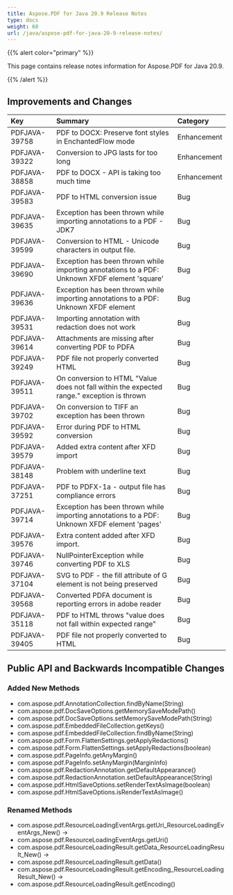 ```yaml
---
title: Aspose.PDF for Java 20.9 Release Notes
type: docs
weight: 60
url: /java/aspose-pdf-for-java-20-9-release-notes/
---
```


{{% alert color="primary" %}}

This page contains release notes information for Aspose.PDF for Java 20.9.

{{% /alert %}}
## **Improvements and Changes**

|**Key**|**Summary**|**Category**|
| :- | :- | :- |
|PDFJAVA-39758 |PDF to DOCX: Preserve font styles in EnchantedFlow mode|Enhancement|
|PDFJAVA-39322|Conversion to JPG lasts for too long|Enhancement|
|PDFJAVA-38858| PDF to DOCX - API is taking too much time|Enhancement
|PDFJAVA-39583| PDF to HTML conversion issue|Bug|
|PDFJAVA-39635| Exception has been thrown while importing annotations to a PDF - JDK7|Bug|
|PDFJAVA-39599| Conversion to HTML - Unicode characters in output file.|Bug|
|PDFJAVA-39690| Exception has been thrown while importing annotations to a PDF: Unknown XFDF element 'square'|Bug|
|PDFJAVA-39636| Exception has been thrown while importing annotations to a PDF: Unknown XFDF element|Bug|
|PDFJAVA-39531| Importing annotation with redaction does not work|Bug|
|PDFJAVA-39614| Attachments are missing after converting PDF to PDFA|Bug|
|PDFJAVA-39249| PDF file not properly converted HTML|Bug|
|PDFJAVA-39511| On conversion to HTML "Value does not fall within the expected range." exception is thrown|Bug|
|PDFJAVA-39702| On conversion to TIFF an exception has been thrown|Bug|
|PDFJAVA-39592| Error during PDF to HTML conversion|Bug|
|PDFJAVA-39579| Added extra content after XFD import|Bug|
|PDFJAVA-38148| Problem with underline text|Bug|
|PDFJAVA-37251| PDF to PDFX-1a - output file has compliance errors|Bug|
|PDFJAVA-39714| Exception has been thrown while importing annotations to a PDF: Unknown XFDF element 'pages'|Bug|
|PDFJAVA-39576| Extra content added after XFD import.|Bug|
|PDFJAVA-39746| NullPointerException while converting PDF to XLS|Bug|
|PDFJAVA-37104| SVG to PDF - the fill attribute of G element is not being preserved|Bug|
|PDFJAVA-39568| Converted PDFA document is reporting errors in adobe reader|Bug|
|PDFJAVA-35118| PDF to HTML throws "value does not fall within expected range"|Bug|
|PDFJAVA-39405| PDF file not properly converted to HTML|Bug|

## **Public API and Backwards Incompatible Changes**

### Added New Methods
 * com.aspose.pdf.AnnotationCollection.findByName(String)
 * com.aspose.pdf.DocSaveOptions.getMemorySaveModePath()
 * com.aspose.pdf.DocSaveOptions.setMemorySaveModePath(String)
 * com.aspose.pdf.EmbeddedFileCollection.getKeys()
 * com.aspose.pdf.EmbeddedFileCollection.findByName(String)
 * com.aspose.pdf.Form.FlattenSettings.getApplyRedactions()
 * com.aspose.pdf.Form.FlattenSettings.setApplyRedactions(boolean)
 * com.aspose.pdf.PageInfo.getAnyMargin()
 * com.aspose.pdf.PageInfo.setAnyMargin(MarginInfo)
 * com.aspose.pdf.RedactionAnnotation.getDefaultAppearance()
 * com.aspose.pdf.RedactionAnnotation.setDefaultAppearance(String)
 * com.aspose.pdf.HtmlSaveOptions.setRenderTextAsImage(boolean)
 * com.aspose.pdf.HtmlSaveOptions.isRenderTextAsImage()

### Renamed Methods
 * com.aspose.pdf.ResourceLoadingEventArgs.getUri_ResourceLoadingEventArgs_New() ->
 * com.aspose.pdf.ResourceLoadingEventArgs.getUri()
 * com.aspose.pdf.ResourceLoadingResult.getData_ResourceLoadingResult_New() ->
 * com.aspose.pdf.ResourceLoadingResult.getData()
 * com.aspose.pdf.ResourceLoadingResult.getEncoding_ResourceLoadingResult_New() ->
 * com.aspose.pdf.ResourceLoadingResult.getEncoding()
